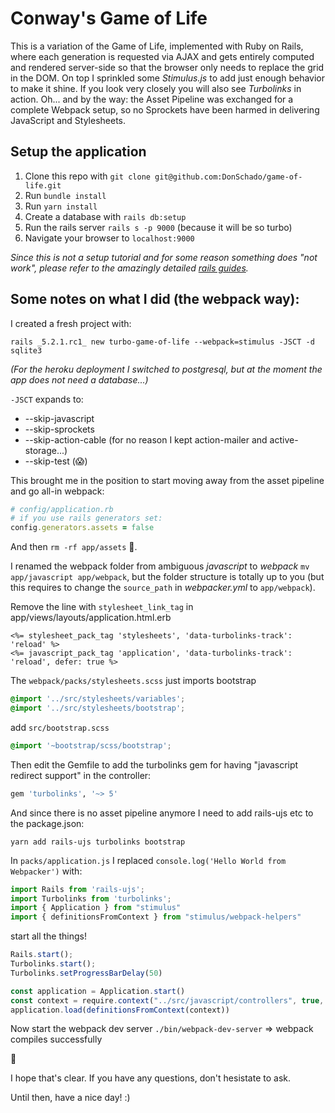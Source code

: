 # Conway's Game of Life

This is a variation of the Game of Life, implemented with Ruby on Rails, where each generation is requested via AJAX and gets entirely computed and rendered server-side so that the browser only needs to replace the grid in the DOM. On top I sprinkled some *Stimulus.js* to add just enough behavior to make it shine. If you look very closely you will also see *Turbolinks* in action. Oh... and by the way: the Asset Pipeline was exchanged for a complete Webpack setup, so no Sprockets have been harmed in delivering JavaScript and Stylesheets.

## Setup the application

1. Clone this repo with `git clone git@github.com:DonSchado/game-of-life.git`
2. Run `bundle install`
3. Run `yarn install`
4. Create a database with `rails db:setup`
5. Run the rails server `rails s -p 9000` (because it will be so turbo)
5. Navigate your browser to `localhost:9000`

_Since this is not a setup tutorial and for some reason something does "not work",
please refer to the amazingly detailed [rails guides](https://guides.rubyonrails.org/development_dependencies_install.html)._


## Some notes on what I did (the webpack way):

I created a fresh project with: 
```
rails _5.2.1.rc1_ new turbo-game-of-life --webpack=stimulus -JSCT -d sqlite3
```

_(For the heroku deployment I switched to postgresql, but at the moment the app does not need a database...)_

`-JSCT` expands to:
* --skip-javascript
* --skip-sprockets 
* --skip-action-cable (for no reason I kept action-mailer and active-storage...)
* --skip-test (:scream:)


This brought me in the position to start moving away from the asset pipeline and go all-in webpack:

```ruby
# config/application.rb
# if you use rails generators set:
config.generators.assets = false
```

And then `rm -rf app/assets` :wave:.

I renamed the webpack folder from ambiguous _javascript_ to _webpack_ `mv app/javascript app/webpack`, but the folder structure is totally up to you (but this requires to change the `source_path` in _webpacker.yml_ to `app/webpack`). 

Remove the line with `stylesheet_link_tag` in app/views/layouts/application.html.erb

```erb
<%= stylesheet_pack_tag 'stylesheets', 'data-turbolinks-track': 'reload' %>
<%= javascript_pack_tag 'application', 'data-turbolinks-track': 'reload', defer: true %>
```

The `webpack/packs/stylesheets.scss` just imports bootstrap

```scss
@import '../src/stylesheets/variables';
@import '../src/stylesheets/bootstrap';
```

add `src/bootstrap.scss`
```scss
@import '~bootstrap/scss/bootstrap';
```

Then edit the Gemfile to add the turbolinks gem for having "javascript redirect support" in the controller:

```ruby
gem 'turbolinks', '~> 5'
```

And since there is no asset pipeline anymore I need to add rails-ujs etc to the package.json:
```
yarn add rails-ujs turbolinks bootstrap
```

In `packs/application.js` I replaced `console.log('Hello World from Webpacker')` with:

```js
import Rails from 'rails-ujs';
import Turbolinks from 'turbolinks';
import { Application } from "stimulus"
import { definitionsFromContext } from "stimulus/webpack-helpers"
```

start all the things!

```js
Rails.start();
Turbolinks.start();
Turbolinks.setProgressBarDelay(50)

const application = Application.start()
const context = require.context("../src/javascript/controllers", true, /.js$/)
application.load(definitionsFromContext(context))
```

Now start the webpack dev server `./bin/webpack-dev-server`
=> webpack compiles successfully

:tada:


I hope that's clear. 
If you have any questions, don't hesistate to ask.

Until then, have a nice day! :)

